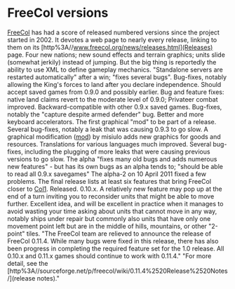 # FreeCol versions

[FreeCol](FreeCol) has had a score of released numbered versions since the project started in 2002.
It devotes a web page to nearly every release, linking to them on its [http%3A//www.freecol.org/news/releases.html](Releases) page.
Four new nations; new sound effects and terrain graphics; units slide (somewhat jerkily) instead of jumping. But the big thing is reportedly the ability to use XML to define gameplay mechanics.
"Standalone servers are restarted automatically" after a win; "fixes several bugs".
Bug-fixes, notably allowing the King's forces to land after you declare independence. Should accept saved games from 0.9.0 and possibly earlier.
Bug and feature fixes: native land claims revert to the moderate level of 0.9.0; Privateer combat improved. Backward-compatible with other 0.9.x saved games.
Bug-fixes, notably the "capture despite armed defender" bug. Better and more keyboard accelerators. The first graphical "mod" to be part of a release.
Several bug-fixes, notably a leak that was causing 0.9.3 to go slow. A graphical modification ([mod](mod)) by misiulo adds new graphics for goods and resources. Translations for various languages much improved. 
Several bug-fixes, including the plugging of more leaks that were causing previous versions to go slow.
The alpha "fixes many old bugs and adds numerous new features" - but has its own bugs as an alpha tends to; "should be able to read all 0.9.x savegames"
The alpha-2 on 10 April 2011 fixed a few problems.
The final release lists at least six features that bring FreeCol closer to [Col1](Col1).
Released.
0.10.x.
A relatively new feature may pop up at the end of a turn inviting you to reconsider units that might be able to move further. Excellent idea, and will be excellent in practice when it manages to avoid wasting your time asking about units that cannot move in any way, notably ships under repair but commonly also units that have only one movement point left but are in the middle of hills, mountains, or other "2-point" tiles.
"The FreeCol team are relieved to announce the release of FreeCol 0.11.4. While many bugs were fixed in this release, there has also been progress in completing the required feature set for the 1.0 release. All 0.10.x and 0.11.x games should continue to work with 0.11.4."
"For more detail, see the [http%3A//sourceforge.net/p/freecol/wiki/0.11.4%2520Release%2520Notes/](release notes)." 